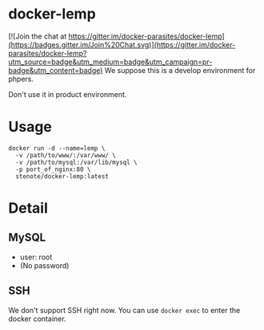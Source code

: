 docker-lemp
===========

[![Join the chat at https://gitter.im/docker-parasites/docker-lemp](https://badges.gitter.im/Join%20Chat.svg)](https://gitter.im/docker-parasites/docker-lemp?utm_source=badge&utm_medium=badge&utm_campaign=pr-badge&utm_content=badge)
We suppose this is a develop environment for phpers.

Don't use it in product environment.

# Usage

    docker run -d --name=lemp \
      -v /path/to/www/:/var/www/ \
      -v /path/to/mysql:/var/lib/mysql \
      -p port_of_nginx:80 \
      stenote/docker-lemp:latest

# Detail

## MySQL
* user: root
* (No password)

## SSH
We don't support SSH right now. You can use `docker exec` to enter the docker container.
